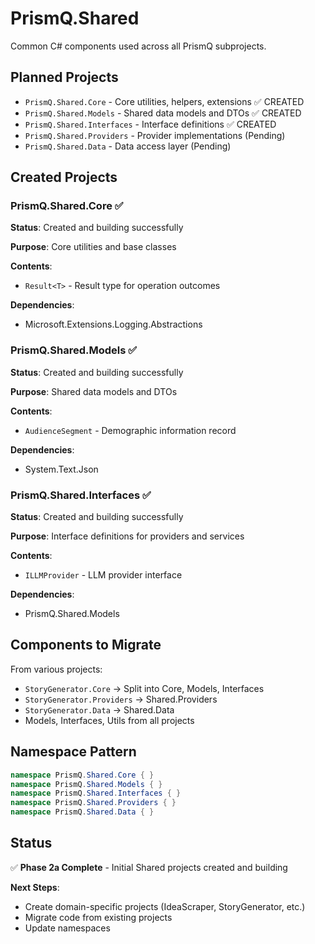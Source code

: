 # PrismQ.Shared

Common C# components used across all PrismQ subprojects.

## Planned Projects

- `PrismQ.Shared.Core` - Core utilities, helpers, extensions ✅ CREATED
- `PrismQ.Shared.Models` - Shared data models and DTOs ✅ CREATED
- `PrismQ.Shared.Interfaces` - Interface definitions ✅ CREATED
- `PrismQ.Shared.Providers` - Provider implementations (Pending)
- `PrismQ.Shared.Data` - Data access layer (Pending)

## Created Projects

### PrismQ.Shared.Core ✅
**Status**: Created and building successfully

**Purpose**: Core utilities and base classes

**Contents**:
- `Result<T>` - Result type for operation outcomes

**Dependencies**:
- Microsoft.Extensions.Logging.Abstractions

### PrismQ.Shared.Models ✅
**Status**: Created and building successfully

**Purpose**: Shared data models and DTOs

**Contents**:
- `AudienceSegment` - Demographic information record

**Dependencies**:
- System.Text.Json

### PrismQ.Shared.Interfaces ✅
**Status**: Created and building successfully

**Purpose**: Interface definitions for providers and services

**Contents**:
- `ILLMProvider` - LLM provider interface

**Dependencies**:
- PrismQ.Shared.Models

## Components to Migrate

From various projects:
- `StoryGenerator.Core` → Split into Core, Models, Interfaces
- `StoryGenerator.Providers` → Shared.Providers
- `StoryGenerator.Data` → Shared.Data
- Models, Interfaces, Utils from all projects

## Namespace Pattern

```csharp
namespace PrismQ.Shared.Core { }
namespace PrismQ.Shared.Models { }
namespace PrismQ.Shared.Interfaces { }
namespace PrismQ.Shared.Providers { }
namespace PrismQ.Shared.Data { }
```

## Status

✅ **Phase 2a Complete** - Initial Shared projects created and building

**Next Steps**:
- Create domain-specific projects (IdeaScraper, StoryGenerator, etc.)
- Migrate code from existing projects
- Update namespaces
